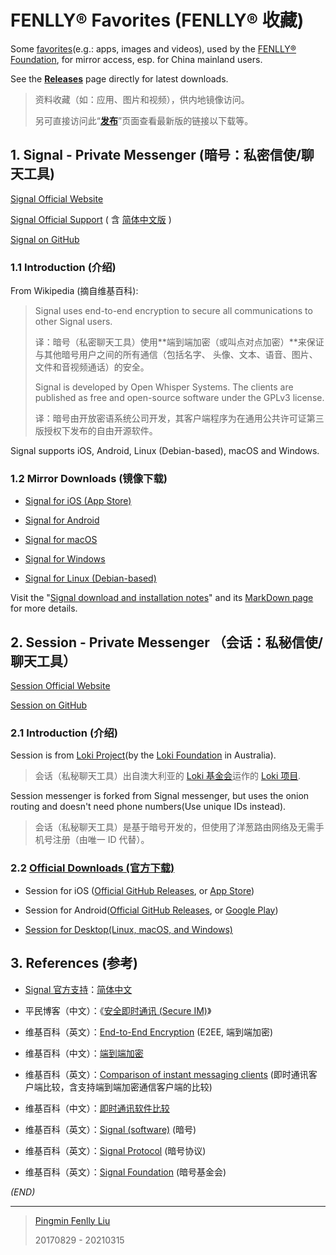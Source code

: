 # FENLLY® Favorites (FENLLY® 收藏)

Some [favorites](https://fenlly.org/favorites/)(e.g.: apps, images and videos), used by the [FENLLY® Foundation](https://fenlly.org), for mirror access, esp. for China mainland users.

See the [**Releases**](https://github.com/FENLLY/favorites/releases) page directly for latest downloads.

> 资料收藏（如：应用、图片和视频），供内地镜像访问。
>
> 另可直接访问此“[**发布**](https://github.com/FENLLY/favorites/releases)”页面查看最新版的链接以下载等。


## 1. Signal - Private Messenger (暗号：私密信使/聊天工具)

[Signal Official Website](https://signal.org)

[Signal Official Support](https://support.signal.org) ( 含 [简体中文版](https://support.signal.org/hc/zh-cn) )

[Signal on GitHub](https://github.com/signalapp)

### 1.1 Introduction (介绍)

From Wikipedia (摘自维基百科):

> Signal uses end-to-end encryption to secure all communications to other Signal
> users.
>
> 译：暗号（私密聊天工具）使用**端到端加密（或叫点对点加密）**来保证与其他暗号用户之间的所有通信（包括名字、
> 头像、文本、语音、图片、文件和音视频通话）的安全。
>
> Signal is developed by Open Whisper Systems. The clients are published as free
> and open-source software under the GPLv3 license.
>
> 译：暗号由开放密语系统公司开发，其客户端程序为在通用公共许可证第三版授权下发布的自由开源软件。

Signal supports iOS, Android, Linux (Debian-based), macOS and Windows.

### 1.2 Mirror Downloads (镜像下载)

- [Signal for iOS (App Store)](https://itunes.apple.com/cn/app/signal-private-messenger/id874139669)

- [Signal for Android](https://github.com/FENLLY/favorites/releases/download/latest/signal-website-release.apk)

- [Signal for macOS](https://github.com/FENLLY/favorites/releases/download/latest/signal-desktop-mac.zip)

- [Signal for Windows](https://github.com/FENLLY/favorites/releases/download/latest/signal-desktop-win.exe)

- [Signal for Linux (Debian-based)](https://github.com/FENLLY/favorites/releases/download/latest/signal-desktop-amd64.deb)

Visit the "[Signal download and installation notes](https://fenlly.org/favorites/signal-download-notes.html)" and its [MarkDown page](https://github.com/FENLLY/favorites/blob/master/signal-download-notes.md#download-notes-for-the-signal---private-messenger) for more details.


## 2. Session - Private Messenger （会话：私秘信使/聊天工具）

[Session Official Website](https://getsession.org/)

[Session on GitHub](https://github.com/oxen-io/)

### 2.1 Introduction (介绍)

Session is from [Loki Project](https://getsession.org)(by the [Loki Foundation](https://loki.foundation) in Australia).

> 会话（私秘聊天工具）出自澳大利亚的 [Loki 基金会](https://loki.foundation)运作的 [Loki 项目](https://getsession.org).

Session messenger is forked from Signal messenger, but uses the onion routing and doesn't need phone numbers(Use unique IDs instead).

> 会话（私秘聊天工具）是基于暗号开发的，但使用了洋葱路由网络及无需手机号注册（由唯一 ID 代替）。

### 2.2 [Official Downloads (官方下载)](https://getsession.org/download)

- Session for iOS ([Official GitHub Releases](https://github.com/oxen-io/session-ios/releases), or [App Store](https://apps.apple.com/cn/app/session-private-messenger/id1470168868))

- Session for Android([Official GitHub Releases](https://github.com/oxen-io/session-android/releases), or [Google Play](https://play.google.com/store/apps/details?id=network.loki.messenger))

- [Session for Desktop(Linux, macOS, and Windows)](https://github.com/oxen-io/session-desktop/releases)


## 3. References (参考)

- [Signal 官方支持](https://support.signal.org)：[简体中文](https://support.signal.org/hc/zh-cn)

- 平民博客（中文）：《[安全即时通讯 (Secure IM)](https://pingmin.blog/post/secure-im.html)》

- 维基百科（英文）：[End-to-End Encryption](https://en.wikipedia.org/wiki/End-to-end_encryption) (E2EE, 端到端加密)

- 维基百科（中文）：[端到端加密](https://zh.wikipedia.org/wiki/端到端加密)

- 维基百科（英文）：[Comparison of instant messaging clients](https://en.wikipedia.org/wiki/Comparison_of_instant_messaging_clients)  (即时通讯客户端比较，含支持端到端加密通信客户端的比较)

- 维基百科（中文）：[即时通讯软件比较](https://zh.wikipedia.org/wiki/即时通讯软件比较)

- 维基百科（英文）：[Signal (software)](https://en.wikipedia.org/wiki/Signal_(software)) (暗号)

- 维基百科（英文）：[Signal Protocol](https://en.wikipedia.org/wiki/Signal_Protocol) (暗号协议)

- 维基百科（英文）：[Signal Foundation](https://en.wikipedia.org/wiki/Signal_Foundation) (暗号基金会)


_(END)_

---

> [Pingmin Fenlly Liu](https://pingmin.me)
>
> 20170829 - 20210315
